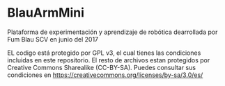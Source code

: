 # BlauArmMini

Plataforma de experimentación y aprendizaje de robótica dearrollada por Fum Blau SCV en junio del 2017

EL codigo está protegido por GPL v3, el cual tienes las condiciones incluidas en este repositorio.
El resto de archivos estan protegidos por Creative Commons Sharealike (CC-BY-SA). 
Puedes consultar sus condiciones en https://creativecommons.org/licenses/by-sa/3.0/es/
